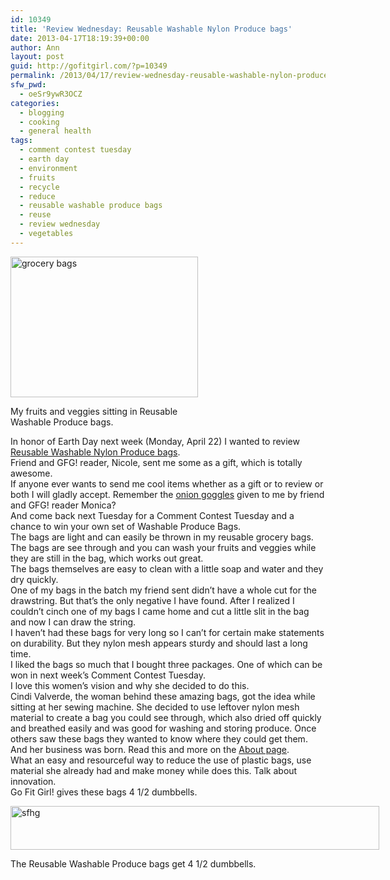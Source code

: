 ```yaml
---
id: 10349
title: 'Review Wednesday: Reusable Washable Nylon Produce bags'
date: 2013-04-17T18:19:39+00:00
author: Ann
layout: post
guid: http://gofitgirl.com/?p=10349
permalink: /2013/04/17/review-wednesday-reusable-washable-nylon-produce-bags/
sfw_pwd:
  - oeSr9ywR3OCZ
categories:
  - blogging
  - cooking
  - general health
tags:
  - comment contest tuesday
  - earth day
  - environment
  - fruits
  - recycle
  - reduce
  - reusable washable produce bags
  - reuse
  - review wednesday
  - vegetables
---
```

<div id="attachment_10504" style="width: 310px" class="wp-caption alignleft">
  <a href="http://gofitgirl.com/?attachment_id=10504" rel="attachment wp-att-10504"><img class="size-medium wp-image-10504" alt="grocery bags" src="http://gofitgirl.com/wp-content/uploads/2013/04/reusable-produce-bags-300x225.jpg" width="300" height="225" /></a>
  
  <p class="wp-caption-text">
    My fruits and veggies sitting in Reusable Washable Produce bags.
  </p>
</div>

  
In honor of Earth Day next week (Monday, April 22) I wanted to review [Reusable Washable Nylon Produce bags](http://www.washableproducebags.com).  
Friend and GFG! reader, Nicole, sent me some as a gift, which is totally awesome.  
If anyone ever wants to send me cool items whether as a gift or to review or both I will gladly accept. Remember the [onion goggles](http://gofitgirl.com/?p=10228) given to me by friend and GFG! reader Monica?  
And come back next Tuesday for a Comment Contest Tuesday and a chance to win your own set of Washable Produce Bags.  
The bags are light and can easily be thrown in my reusable grocery bags.  
The bags are see through and you can wash your fruits and veggies while they are still in the bag, which works out great.  
The bags themselves are easy to clean with a little soap and water and they dry quickly.  
One of my bags in the batch my friend sent didn&#8217;t have a whole cut for the drawstring. But that&#8217;s the only negative I have found. After I realized I couldn&#8217;t cinch one of my bags I came home and cut a little slit in the bag and now I can draw the string.  
I haven&#8217;t had these bags for very long so I can&#8217;t for certain make statements on durability. But they nylon mesh appears sturdy and should last a long time.  
I liked the bags so much that I bought three packages. One of which can be won in next week&#8217;s Comment Contest Tuesday.  
I love this women&#8217;s vision and why she decided to do this.  
Cindi Valverde, the woman behind these amazing bags, got the idea while sitting at her sewing machine. She decided to use leftover nylon mesh material to create a bag you could see through, which also dried off quickly and breathed easily and was good for washing and storing produce. Once others saw these bags they wanted to know where they could get them. And her business was born. Read this and more on the [About page](http://www.washableproducebags.com/about.html).  
What an easy and resourceful way to reduce the use of plastic bags, use material she already had and make money while does this. Talk about innovation.  
Go Fit Girl! gives these bags 4 1/2 dumbbells.  


<div id="attachment_10230" style="width: 600px" class="wp-caption aligncenter">
  <a href="http://gofitgirl.com/?attachment_id=10230" rel="attachment wp-att-10230"><img class="size-large wp-image-10230" alt="sfhg" src="http://gofitgirl.com/wp-content/uploads/2013/02/4half-1024x123.jpg" width="590" height="70" /></a>
  
  <p class="wp-caption-text">
    The Reusable Washable Produce bags get 4 1/2 dumbbells. 
  </p>
</div>

  
&nbsp;